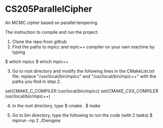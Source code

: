 # CS205ParallelCipher
An MCMC cipher based on parallel tempering

The instruction to compile and run the project:

1. Clone the repo from github
2. Find the paths to mpicc and mpic++ compiler on your own machine by typing 

$ which mpicc
$ which mpic++

3. Go to root directory and modify the following lines in the CMakeList.txt file: replace "/usr/local/bin/mpicc" 
and "/usr/local/bin/mpic++" with the paths you find in step 2.

set(CMAKE_C_COMPILER /usr/local/bin/mpicc)
set(CMAKE_CXX_COMPILER /usr/local/bin/mpic++)

4. In the root directory, type
$ cmake .
$ make

5. Go to bin directory, type the following to run the code (with 2 tasks)
$ mpirun -np 2 ./Denigma
